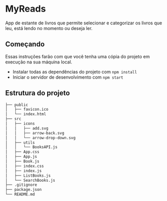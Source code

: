 # MyReads

App de estante de livros que permite selecionar e categorizar os livros que leu, está lendo no momento ou deseja ler.

## Começando

Essas instruções farão com que você tenha uma cópia do projeto em execução na sua máquina local.

* Instalar todas as dependências do projeto com `npm install`
* Iniciar o servidor de desenvolvimento com `npm start`

## Estrutura do projeto
```bash
├── public
│   ├── favicon.ico
│   └── index.html
├── src
│   ├── icons
│   │   ├── add.svg
│   │   ├── arrow-back.svg
│   │   └── arrow-drop-down.svg
│   ├── utils
│   │   └── BooksAPI.js
│   ├── App.css
│   ├── App.js
│   ├── Book.js
│   ├── index.css
│   ├── index.js
│   ├── ListBooks.js
│   └── SearchBooks.js
├── .gitignore
├── package.json
└── README.md
```
